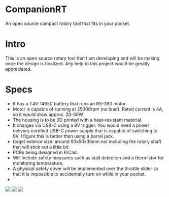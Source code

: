 # CompanionRT
An open source compact rotary tool that fits in your pocket. 

# Intro

This is an open source rotary tool that I am developing and will be making once the design is finalized. Any help to this project would be greatly appreciated. 

# Specs

- It has a 7.4V 14650 battery that runs an RS-380 motor.
- Motor is capable of running at 25000rpm (no load). Rated current is 4A, so it would draw approx. 20-30W. 
- The housing is to be 3D printed with a heat-resistant material.
- It charges via USB-C using a 9V trigger. You would need a power delivery certified USB-C power supply that is capable of switching to 9V. I figure this is better than using a barrel jack.
- target exterior size: around 93x50x35mm not including the rotary shaft that will stick out a little bit.
- PCBs being designed in KiCad.
- Will include safety measures such as stall detection and a thermistor for monitoring temperature.
- A physical safety cover will be implemented over the throttle slider so that it is impossible to accidentally turn on while in your pocket.
- 

![](https://i.imgur.com/jyua01f.png)
![](https://i.imgur.com/RcGDQ2m.png)
![](https://i.imgur.com/szMXRDd.png)
